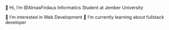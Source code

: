 👋 Hi, I’m @AlmasFirdaus
Informatics Student at Jember University

👀 I’m interested in Web Development
🌱 I’m currently learning about fullstack developer


<!---
AlmasFirdaus/AlmasFirdaus is a ✨ special ✨ repository because its `README.md` (this file) appears on your GitHub profile.
You can click the Preview link to take a look at your changes.
--->
